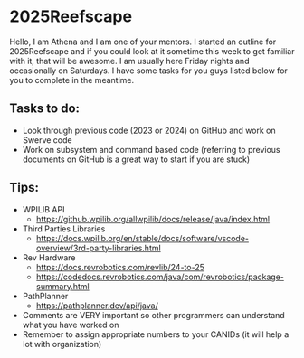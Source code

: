 # 2025Reefscape
Hello, I am Athena and I am one of your mentors. I started an outline for 2025Reefscape and if you could look at it sometime this week to get familiar with it, that will be awesome. I am usually here Friday nights and occasionally on Saturdays. I have some tasks for you guys listed below for you to complete in the meantime.
## Tasks to do:
- Look through previous code (2023 or 2024) on GitHub and work on Swerve code
- Work on subsystem and command based code (referring to previous documents on GitHub is a great way to start if you are stuck)
## Tips:
- WPILIB API
  - https://github.wpilib.org/allwpilib/docs/release/java/index.html
- Third Parties Libraries
  - https://docs.wpilib.org/en/stable/docs/software/vscode-overview/3rd-party-libraries.html
- Rev Hardware
  - https://docs.revrobotics.com/revlib/24-to-25
  - https://codedocs.revrobotics.com/java/com/revrobotics/package-summary.html
- PathPlanner
  - https://pathplanner.dev/api/java/
- Comments are VERY important so other programmers can understand what you have worked on
- Remember to assign appropriate numbers to your CANIDs (it will help a lot with organization)
